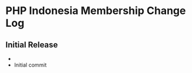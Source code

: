 PHP Indonesia Membership Change Log
===================================

Initial Release
---------------
- 
- Initial commit
